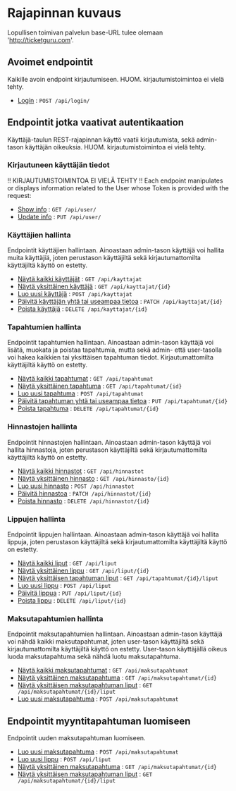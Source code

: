 # Rajapinnan kuvaus

Lopullisen toimivan palvelun base-URL tulee olemaan 'http://ticketguru.com'.

## Avoimet endpointit

Kaikille avoin endpoint kirjautumiseen. HUOM. kirjautumistoimintoa ei vielä tehty.

* [Login](login.md) : `POST /api/login/`

## Endpointit jotka vaativat autentikaation

Käyttäjä-taulun REST-rajapinnan käyttö vaatii kirjautumista, sekä admin-tason käyttäjän oikeuksia. HUOM. kirjautumistoimintoa ei vielä tehty.

### Kirjautuneen käyttäjän tiedot

!! KIRJAUTUMISTOIMINTOA EI VIELÄ TEHTY !!
Each endpoint manipulates or displays information related to the User whose
Token is provided with the request:

* [Show info](user/get.md) : `GET /api/user/`
* [Update info](user/put.md) : `PUT /api/user/`

### Käyttäjien hallinta

Endpointit käyttäjien hallintaan. Ainoastaan admin-tason käyttäjä voi hallita muita käyttäjiä, joten perustason käyttäjiltä sekä kirjautumattomilta käyttäjiltä käyttö on estetty.

* [Näytä kaikki käyttäjät](kayttajat/getAll.md) : `GET /api/kayttajat`
* [Näytä yksittäinen käyttäjä](kayttajat/get.md) : `GET /api/kayttajat/{id}`
* [Luo uusi käyttäjä](kayttajat/post.md) : `POST /api/kayttajat`
* [Päivitä käyttäjän yhtä tai useampaa tietoa](kayttajat/patch.md) : `PATCH /api/kayttajat/{id}`
* [Poista käyttäjä](kayttajat/delete.md) : `DELETE /api/kayttajat/{id}`

### Tapahtumien hallinta

Endpointit tapahtumien hallintaan. Ainoastaan admin-tason käyttäjä voi lisätä, muokata ja poistaa tapahtumia, mutta sekä admin- että user-tasolla voi hakea kaikkien tai yksittäisen tapahtuman tiedot. Kirjautumattomilta käyttäjiltä käyttö on estetty.

* [Näytä kaikki tapahtumat](tapahtumat/getAll.md) : `GET /api/tapahtumat`
* [Näytä yksittäinen tapahtuma](tapahtumat/get.md) : `GET /api/tapahtumat/{id}`
* [Luo uusi tapahtuma](tapahtumat/post.md) : `POST /api/tapahtumat`
* [Päivitä tapahtuman yhtä tai useampaa tietoa](tapahtumat/put.md) : `PUT /api/tapahtumat/{id}`
* [Poista tapahtuma](tapahtumat/delete.md) : `DELETE /api/tapahtumat/{id}`

### Hinnastojen hallinta

Endpointit hinnastojen hallintaan. Ainoastaan admin-tason käyttäjä voi hallita hinnastoja, joten perustason käyttäjiltä sekä kirjautumattomilta käyttäjiltä käyttö on estetty.

* [Näytä kaikki hinnastot](hinnastot/getAll.md) : `GET /api/hinnastot`
* [Näytä yksittäinen hinnasto](hinnastot/get.md) : `GET /api/hinnasto/{id}`
* [Luo uusi hinnasto](hinnastot/post.md) : `POST /api/hinnastot`
* [Päivitä hinnastoa](hinnastot/patch.md) : `PATCH /api/hinnastot/{id}`
* [Poista hinnasto](hinnastot/delete.md) : `DELETE /api/hinnastot/{id}`

### Lippujen hallinta

Endpointit lippujen hallintaan. Ainoastaan admin-tason käyttäjä voi hallita lippuja, joten perustason käyttäjiltä sekä kirjautumattomilta käyttäjiltä käyttö on estetty.

* [Näytä kaikki liput](liput/getAll.md) : `GET /api/liput`
* [Näytä yksittäinen lippu](liput/get.md) : `GET /api/liput/{id}`
* [Näytä yksittäisen tapahtuman liput](liput/getTapahtumaLiput.md) : `GET /api/tapahtumat/{id}/liput`
* [Luo uusi lippu](liput/post.md) : `POST /api/liput`
* [Päivitä lippua](liput/put.md) : `PUT /api/liput/{id}`
* [Poista lippu](liput/delete.md) : `DELETE /api/liput/{id}`

### Maksutapahtumien hallinta

Endpointit maksutapahtumien hallintaan. Ainoastaan admin-tason käyttäjä voi nähdä kaikki maksutapahtumat, joten user-tason käyttäjiltä sekä kirjautumattomilta käyttäjiltä käyttö on estetty. User-tason käyttäjällä oikeus luoda maksutapahtuma sekä nähdä luotu maksutapahtuma.

* [Näytä kaikki maksutapahtumat](maksutapahtumat/getAll.md) : `GET /api/maksutapahtumat`
* [Näytä yksittäinen maksutapahtuma](maksutapahtumat/get.md) : `GET /api/maksutapahtumat/{id}`
* [Näytä yksittäisen maksutapahtuman liput](maksutapahtumat/getTickets.md) : `GET /api/maksutapahtumat/{id}/liput`
* [Luo uusi maksutapahtuma](maksutapahtumat/post.md) : `POST /api/maksutapahtumat`

## Endpointit myyntitapahtuman luomiseen

Endpointit uuden maksutapahtuman luomiseen.

* [Luo uusi maksutapahtuma](maksutapahtumat/post.md) : `POST /api/maksutapahtumat`
* [Luo uusi lippu](liput/post.md) : `POST /api/liput`
* [Näytä yksittäinen maksutapahtuma](maksutapahtumat/get.md) : `GET /api/maksutapahtumat/{id}`
* [Näytä yksittäisen maksutapahtuman liput](maksutapahtumat/getTickets.md) : `GET /api/maksutapahtumat/{id}/liput`